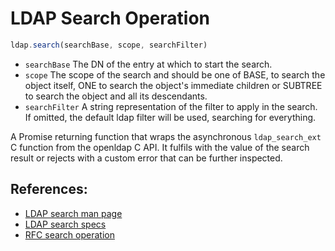 # LDAP Search Operation

```javascript
ldap.search(searchBase, scope, searchFilter)

```

* `searchBase` The DN of the entry at which to start the search.
* `scope` The scope of the search and should be one of BASE, to search the object itself, ONE to search the object's immediate children or SUBTREE to search the object and all its descendants.
* `searchFilter` A string representation of the filter to apply in the search. If omitted, the default ldap filter will be used, searching for everything.

A Promise returning function that wraps the asynchronous `ldap_search_ext` C function from the openldap C API. It fulfils with the value of the search result or rejects with a custom error that can be further inspected.

## References:

* [LDAP search man page](https://linux.die.net/man/3/ldap_search_ext)
* [LDAP search specs](http://www.openldap.org/search/)
* [RFC search operation](https://tools.ietf.org/html/rfc4511#section-4.5)


